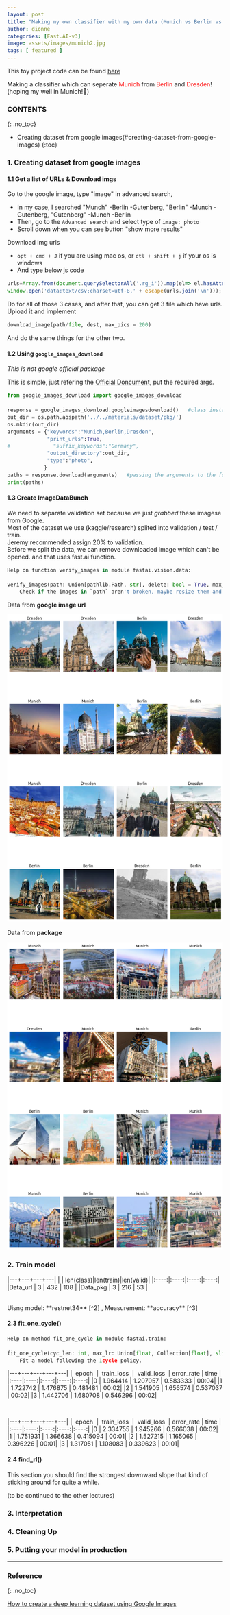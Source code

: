 ```yaml
---
layout: post
title: "Making my own classifier with my own data (Munich vs Berlin vs Dresden)"
author: dionne
categories: [Fast.AI-v3]
image: assets/images/munich2.jpg
tags: [ featured ]
---
```


This toy project code can be found [here](https://github.com/SpellOnYou/dlff-note/blob/master/nbs/dl1/lesson2_download_practice.ipynb)
 
Making a classifier which can seperate <span style="color: red">Munich</span> from <span style="color: red">Berlin</span> and <span style="color: red">Dresden</span>!
(hoping my well in Munich!🤟)


### CONTENTS
{: .no_toc}

- Creating dataset from google images(#creating-dataset-from-google-images)
{:toc}

### 1. Creating dataset from google images
#### 1.1 Get a list of URLs & Download imgs

Go to the google image, type "image" in advanced search,
+ In my case, I searched "Munch" -Berlin -Gutenberg,  "Berlin" -Munch -Gutenberg, "Gutenberg" -Munch -Berlin
+ Then, go to the `Advanced search` and select type of `image: photo`
+ Scroll down when you can see button "show more results"

Download img urls
+ `opt + cmd + J` if you are using mac os, or `ctl + shift + j` if your os is windows
+ And type below js code

~~~javascript
urls=Array.from(document.querySelectorAll('.rg_i')).map(el=> el.hasAttribute('data-src')?el.getAttribute('data-src'):el.getAttribute('data-iurl'));
window.open('data:text/csv;charset=utf-8,' + escape(urls.join('\n')));
~~~

Do for all of those 3 cases, and after that, you can get 3 file which have urls.
Upload it and implement

~~~python
download_image(path/file, dest, max_pics = 200)
~~~

And do the same things for the other two.


#### 1.2 Using `google_images_download`

*This is not google official package* 

This is simple, just refering the [Official Doncument](https://google-images-download.readthedocs.io/en/latest/index.html), put the required args.

~~~python
from google_images_download import google_images_download

response = google_images_download.googleimagesdownload()   #class instantiation
out_dir = os.path.abspath('../../materials/dataset/pkg/')
os.mkdir(out_dir)
arguments = {"keywords":"Munich,Berlin,Dresden",
             "print_urls":True,
#              "suffix_keywords":"Germany",
             "output_directory":out_dir,
             "type":"photo",
            }
paths = response.download(arguments)   #passing the arguments to the function
print(paths)
~~~

<!-- made and compared classifier,
to qualify data from `google_images_download`(using pkg, just used selenium....main code [here](https://github.com/hardikvasa/google-images-download/blob/master/google_images_download/google_images_download.py)) and google image download (using Google Image search) -->

#### 1.3 Create ImageDataBunch

We need to separate validation set because we just *grabbed* these imagese from Google.<br /> Most of the dataset we use (kaggle/research) splited into validation / test / train.<br /> Jeremy recommended assign 20% to validation.<br />
Before we split the data, we can remove downloaded image which can't be opened. and that uses fast.ai function.<br />

~~~python
Help on function verify_images in module fastai.vision.data:

verify_images(path: Union[pathlib.Path, str], delete: bool = True, max_workers: int = 4, max_size: int = None, recurse: bool = False, dest: Union[pathlib.Path, str] = '.', n_channels: int = 3, interp=2, ext: str = None, img_format: str = None, resume: bool = None, **kwargs)
    Check if the images in `path` aren't broken, maybe resize them and copy it in `dest`.
~~~


Data from **google image url**

![](/assets/images/02-url.png)

Data from **package**

![](/assets/images/02-pkg.png)

### 2. Train model

|---+---+---+---|
| | len(class)|len(train)|len(valid)|
|:----:|:----:|:----:|:----:|
|Data_url |   3 | 432 | 108 |
|Data_pkg |   3 | 216 | 53 |

<br />
Uisng model: **restnet34** [^2] , Measurement: **accuracy** [^3]

#### 2.3 fit_one_cycle()

~~~python
Help on method fit_one_cycle in module fastai.train:

fit_one_cycle(cyc_len: int, max_lr: Union[float, Collection[float], slice] = slice(None, 0.003, None), moms: Tuple[float, float] = (0.95, 0.85), div_factor: float = 25.0, pct_start: float = 0.3, final_div: float = None, wd: float = None, callbacks: Union[Collection[fastai.callback.Callback], NoneType] = None, tot_epochs: int = None, start_epoch: int = None) -> None method of fastai.basic_train.Learner instance
    Fit a model following the 1cycle policy.
~~~

|---+---+---+---+---|
|   epoch  |  train_loss  |  valid_loss  | error_rate | time |
|:----|:----:|:----:|:----:|:----:|
|0 |  1.964414 | 1.207057 | 0.583333 | 00:04|
|1 |  1.722742 | 1.476875 | 0.481481 | 00:02|
|2 |  1.541905 | 1.656574 | 0.537037 | 00:02|
|3 |  1.442706 | 1.680708 | 0.546296 | 00:02|

<br />

|---+---+---+---+---|
|   epoch  |  train_loss  |  valid_loss  | error_rate | time |
|:----|:----:|:----:|:----:|:----:|
|0  | 2.334755 |   1.945266 |   0.566038 |   00:02|
|1  | 1.751931 |   1.366638 |   0.415094 |   00:01|
|2  | 1.527215 |   1.165065 |   0.396226 |   00:01|
|3  | 1.317051 |   1.108083 |   0.339623 |   00:01|

#### 2.4 find_rl()

This section you should find the strongest downward slope that kind of sticking around for quite a while.

(to be continued to the other lectures)


### 3. Interpretation
### 4. Cleaning Up
### 5. Putting your model in production

---

### Reference
{: .no_toc}
    

[How to create a deep learning dataset using Google Images](https://www.pyimagesearch.com/2017/12/04/how-to-create-a-deep-learning-dataset-using-google-images/)

[^2]: [Deep Residual Learning for Image Recognition](https://arxiv.org/abs/1512.03385)

[^3]: [Accuracy_and_precision](https://en.wikipedia.org/wiki/Accuracy_and_precision)